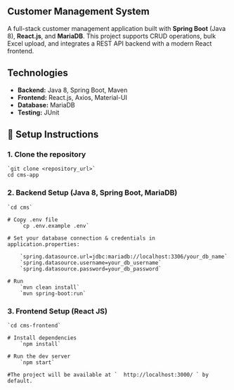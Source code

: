 ## Customer Management System

A full-stack customer management application built with **Spring Boot** (Java 8), **React.js**, and **MariaDB**. This project supports CRUD operations, bulk Excel upload, and integrates a REST API backend with a modern React frontend.


## Technologies

- **Backend:** Java 8, Spring Boot, Maven  
- **Frontend:** React.js, Axios, Material-UI  
- **Database:** MariaDB  
- **Testing:** JUnit  


## 🚀 Setup Instructions

### 1. Clone the repository
    `git clone <repository_url>`
    cd cms-app

### 2. Backend Setup (Java 8, Spring Boot, MariaDB)
    `cd cms`

    # Copy .env file
        `cp .env.example .env`

    # Set your database connection & credentials in application.properties:

        `spring.datasource.url=jdbc:mariadb://localhost:3306/your_db_name`
        `spring.datasource.username=your_db_username`
        `spring.datasource.password=your_db_password`

    # Run
        `mvn clean install`
        `mvn spring-boot:run`


### 3. Frontend Setup (React JS)

    `cd cms-frontend`

    # Install dependencies
        `npm install`

    # Run the dev server
        `npm start`

    #The project will be available at `  http://localhost:3000/ ` by default.
